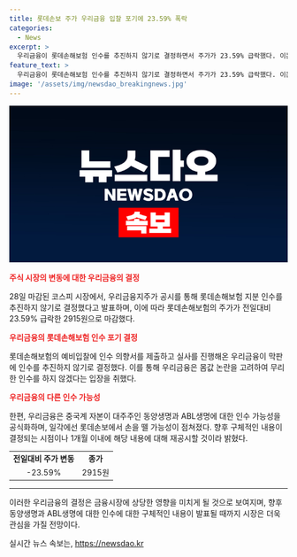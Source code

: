 ```yaml
---
title: 롯데손보 주가 우리금융 입찰 포기에 23.59% 폭락
categories:
  - News
excerpt: >
  우리금융이 롯데손해보험 인수를 추진하지 않기로 결정하면서 주가가 23.59% 급락했다. 이는 우리금융이 부담스러운 몸값과 중국계 자본과의 인수 가능성을 공식화하는 등 전략을 재조정하는 것으로 해석된다. 또한, 롯데손해보험 대신 동양생명과 ABL생명에 대한 인수 가능성을 논의하고 있다는 발표로 인해 롯데손해보험에서 손을 뗄 가능성이 점쳐진다. 이에 대한 구체적인 내용은 1개월 이내에 재공시될 예정이다.
feature_text: >
  우리금융이 롯데손해보험 인수를 추진하지 않기로 결정하면서 주가가 23.59% 급락했다. 이는 우리금융이 부담스러운 몸값과 중국계 자본과의 인수 가능성을 공식화하는 등 전략을 재조정하는 것으로 해석된다. 또한, 롯데손해보험 대신 동양생명과 ABL생명에 대한 인수 가능성을 논의하고 있다는 발표로 인해 롯데손해보험에서 손을 뗄 가능성이 점쳐진다. 이에 대한 구체적인 내용은 1개월 이내에 재공시될 예정이다.
image: '/assets/img/newsdao_breakingnews.jpg'
---
```


<p><img src="/assets/img/newsdao_breakingnews.jpg" alt="pcversion 속보" /></p>

<p><b><span style="color: #ee2323;">주식 시장의 변동에 대한 우리금융의 결정</span></b></p>

<p data-ke-size="size16">28일 마감된 코스피 시장에서, 우리금융지주가 공시를 통해 롯데손해보험 지분 인수를 추진하지 않기로 결정했다고 발표하며, 이에 따라 롯데손해보험의 주가가 전일대비 23.59% 급락한 2915원으로 마감했다.</p>

<p><b><span style="color: #ee2323;">우리금융의 롯데손해보험 인수 포기 결정</span></b></p>

<p data-ke-size="size16">롯데손해보험의 예비입찰에 인수 의향서를 제출하고 실사를 진행해온 우리금융이 막판에 인수를 추진하지 않기로 결정했다. 이를 통해 우리금융은 몸값 논란을 고려하여 무리한 인수를 하지 않겠다는 입장을 취했다.</p>

<p><b><span style="color: #ee2323;">우리금융의 다른 인수 가능성</span></b></p>

<p data-ke-size="size16">한편, 우리금융은 중국계 자본이 대주주인 동양생명과 ABL생명에 대한 인수 가능성을 공식화하며, 일각에선 롯데손보에서 손을 뗄 가능성이 점쳐졌다. 향후 구체적인 내용이 결정되는 시점이나 1개월 이내에 해당 내용에 대해 재공시할 것이라 밝혔다.</p>

<table>
    <tbody>
        <tr>
            <td style="text-align: center; height: 17px;"><b>전일대비 주가 변동</b></td>
            <td style="text-align: center; height: 17px;"><b>종가</b></td>
        </tr>
        <tr>
            <td style="text-align: center; height: 17px;">-23.59%</td>
            <td style="text-align: center; height: 17px;">2915원</td>
        </tr>
    </tbody>
</table>

<hr>

<p>이러한 우리금융의 결정은 금융시장에 상당한 영향을 미치게 될 것으로 보여지며, 향후 동양생명과 ABL생명에 대한 인수에 대한 구체적인 내용이 발표될 때까지 시장은 더욱 관심을 가질 전망이다.</p>
실시간 뉴스 속보는, <a href="https://newsdao.kr" rel="dofollow">https://newsdao.kr</a>


